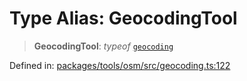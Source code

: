 # Type Alias: GeocodingTool

> **GeocodingTool**: *typeof* [`geocoding`](../variables/geocoding.md)

Defined in: [packages/tools/osm/src/geocoding.ts:122](https://github.com/GeoDaCenter/openassistant/blob/28e38a23cf528ccfe10391135d12fba8d3e385da/packages/tools/osm/src/geocoding.ts#L122)
